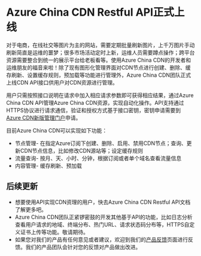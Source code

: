 # Azure China CDN Restful API正式上线

对于电商，在线社交等图片为主的网站，需要定期批量刷新图片，上千万图片手动刷新简直是运维的噩梦；很多市场活动定时上新，运维人员需要蹲点操作；跨平台资源需要整合到统一的展示平台给老板看等。使用Azure China CDN的开发者和运维朋友的福音来啦！除了现有图形化管理界面对CDN节点进行创建、删除、缓存刷新、设置缓存规则，预加载等功能进行管理外，Azure China CDN团队正式上线CDN API接口供用户对CDN资源进行管理。

用户只需按照接口说明在请求中加入相应请求参数即可获得相应结果，通过Azure China CDN API管理Azure China CDN资源，实现自动化操作。API支持通过HTTPS协议进行请求通信，验证和授权方式基于接口密钥，密钥申请需要到[Azure CDN新版管理门户](https://www.azure.cn/documentation/articles/cdn-management-v2-portal-how-to-use/)申请。

目前Azure China CDN可以实现如下功能：

- 节点管理- 在指定Azure订阅下创建、删除、启用、禁用CDN节点；查询、更新CDN节点信息，比如修改CDN源站等；设定缓存规则
- 流量查询-  按月、天、小时、分钟，根据订阅或者单个域名查看流量信息
- 内容管理- 缓存刷新、预加载

## **后续更新**

- 想要使用API实现CDN资理的用户，快去Azure China CDN Restful API文档了解更多吧。
- Azure China CDN团队正紧锣密鼓的开发其他基于API的功能，比如日志分析查看用户请求的地域、终端分布、热门URL、请求状态码分布等，HTTPS自定义证书上传等功能。敬请期待。
- 如果您对我们的产品有任何意见或者建议，欢迎到我们的[产品反馈](http://www.windowsazure.cn/product-feedback)页面进行反馈。我们的产品团队会针对您的反馈对产品做出改进。

